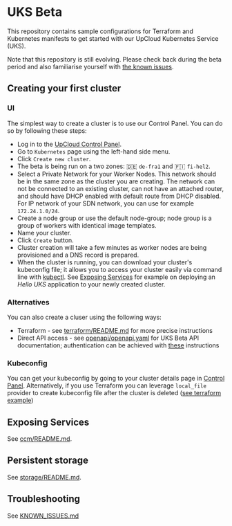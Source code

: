 # UKS Beta

This repository contains sample configurations for Terraform and Kubernetes manifests to get started with our UpCloud Kubernetes Service (UKS).

Note that this repository is still evolving. Please check back during the beta period and also familiarise yourself with [the known issues](KNOWN_ISSUES.md).

## Creating your first cluster

### UI
The simplest way to create a cluster is to use our Control Panel. You can do so by following these steps:

* Log in to the [UpCloud Control Panel](https://hub.upcloud.com).
* Go to `Kubernetes` page using the left-hand side menu.
* Click `Create new cluster`.
* The beta is being run on a two zones: 🇩🇪 `de-fra1` and 🇫🇮 `fi-hel2`.
* Select a Private Network for your Worker Nodes. This network should be in the same zone as the cluster you are creating. The network can not be connected to an existing cluster, can not have an attached router, and should have DHCP enabled with default route from DHCP disabled. For IP network of your SDN network, you can use for example `172.24.1.0/24`.
* Create a node group or use the default node-group; node group is a group of workers with identical image templates.
* Name your cluster.
* Click `Create` button.
* Cluster creation will take a few minutes as worker nodes are being provisioned and a DNS record is prepared.
* When the cluster is running, you can download your cluster's kubeconfig file; it allows you to access your cluster easily via command line with [kubectl](https://kubernetes.io/docs/tasks/tools/#kubectl). See [Exposing Services](#exposing-services) for example on deploying an _Hello UKS_ application to your newly created cluster.

### Alternatives
You can also create a cluser using the following ways:
* Terraform - see [terraform/README.md](terraform/README.md) for more precise instructions
* Direct API access - see [openapi/openapi.yaml](openapi/openapi.yaml) for UKS Beta API documentation; authentication can be achieved with [these](https://developers.upcloud.com/1.3/2-architecture/#authentication) instructions

### Kubeconfig

You can get your kubeconfig by going to your cluster details page in [Control Panel](https://hub.upcloud.com/kubernetes).
Alternatively, if you use Terraform you can leverage `local_file` provider to create kubeconfig file after the cluster is deleted ([see terraform example](terraform/main.tf))

## Exposing Services

See [ccm/README.md](ccm/README.md).

## Persistent storage

See [storage/README.md](storage/README.md).  

## Troubleshooting

See [KNOWN_ISSUES.md](KNOWN_ISSUES.md)

